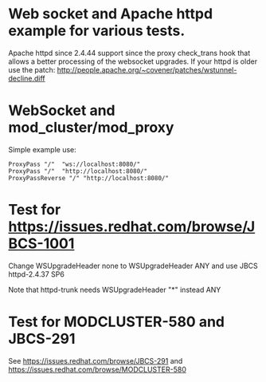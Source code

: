 # Web socket and Apache httpd example for various tests.
Apache httpd since 2.4.44 support since  the proxy check_trans hook that allows a better processing of the websocket upgrades.
If your httpd is older use the patch:
http://people.apache.org/~covener/patches/wstunnel-decline.diff

# WebSocket and mod_cluster/mod_proxy
Simple example use:
```
ProxyPass "/"  "ws://localhost:8080/"
ProxyPass "/"  "http://localhost:8080/"
ProxyPassReverse "/" "http://localhost:8080/"
```

# Test for https://issues.redhat.com/browse/JBCS-1001
Change WSUpgradeHeader none to WSUpgradeHeader ANY and use JBCS httpd-2.4.37 SP6

Note that httpd-trunk needs WSUpgradeHeader "*" instead ANY

# Test for MODCLUSTER-580 and JBCS-291

See https://issues.redhat.com/browse/JBCS-291 and https://issues.redhat.com/browse/MODCLUSTER-580
